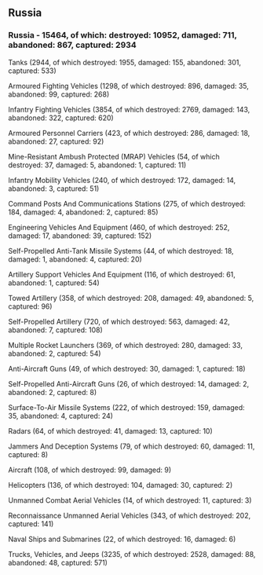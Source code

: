
 
 ## Russia
 
 ### Russia - 15464, of which: destroyed: 10952, damaged: 711, abandoned: 867, captured: 2934

 

 

 Tanks (2944, of which destroyed: 1955, damaged: 155, abandoned: 301, captured: 533)

 Armoured Fighting Vehicles (1298, of which destroyed: 896, damaged: 35, abandoned: 99, captured: 268)

 Infantry Fighting Vehicles (3854, of which destroyed: 2769, damaged: 143, abandoned: 322, captured: 620)

 Armoured Personnel Carriers (423, of which destroyed: 286, damaged: 18, abandoned: 27, captured: 92)

 Mine-Resistant Ambush Protected (MRAP) Vehicles (54, of which destroyed: 37, damaged: 5, abandoned: 1, captured: 11)

 Infantry Mobility Vehicles (240, of which destroyed: 172, damaged: 14, abandoned: 3, captured: 51)

 Command Posts And Communications Stations (275, of which destroyed: 184, damaged: 4, abandoned: 2, captured: 85)

 Engineering Vehicles And Equipment (460, of which destroyed: 252, damaged: 17, abandoned: 39, captured: 152)

 Self-Propelled Anti-Tank Missile Systems (44, of which destroyed: 18, damaged: 1, abandoned: 4, captured: 20)

 Artillery Support Vehicles And Equipment (116, of which destroyed: 61, abandoned: 1, captured: 54)

 Towed Artillery (358, of which destroyed: 208, damaged: 49, abandoned: 5, captured: 96)

 Self-Propelled Artillery (720, of which destroyed: 563, damaged: 42, abandoned: 7, captured: 108)

 Multiple Rocket Launchers (369, of which destroyed: 280, damaged: 33, abandoned: 2, captured: 54)

 Anti-Aircraft Guns (49, of which destroyed: 30, damaged: 1, captured: 18)

 Self-Propelled Anti-Aircraft Guns (26, of which destroyed: 14, damaged: 2, abandoned: 2, captured: 8)

 Surface-To-Air Missile Systems (222, of which destroyed: 159, damaged: 35, abandoned: 4, captured: 24)

 Radars (64, of which destroyed: 41, damaged: 13, captured: 10)

 Jammers And Deception Systems (79, of which destroyed: 60, damaged: 11, captured: 8)

 Aircraft (108, of which destroyed: 99, damaged: 9)

 Helicopters (136, of which destroyed: 104, damaged: 30, captured: 2)

 Unmanned Combat Aerial Vehicles (14, of which destroyed: 11, captured: 3)

 Reconnaissance Unmanned Aerial Vehicles (343, of which destroyed: 202, captured: 141)

 Naval Ships and Submarines (22, of which destroyed: 16, damaged: 6)

 Trucks, Vehicles, and Jeeps (3235, of which destroyed: 2528, damaged: 88, abandoned: 48, captured: 571)

